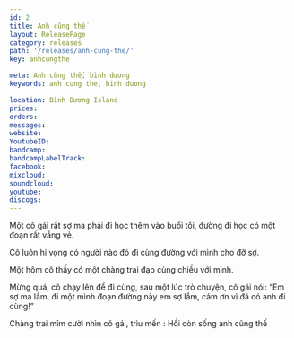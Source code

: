 ```yaml
---
id: 2
title: Anh cũng thế
layout: ReleasePage
category: releases
path: '/releases/anh-cung-the/'
key: anhcungthe

meta: Anh cũng thế, bình dương
keywords: anh cung the, binh duong

location: Bình Dương Island
prices:
orders: 
messages: 
website: 
YoutubeID: 
bandcamp: 
bandcampLabelTrack: 
facebook: 
mixcloud: 
soundcloud: 
youtube: 
discogs: 
---
```


Một cô gái rất sợ ma phải đi học thêm vào buổi tối, đường đi học có một đoạn rất vắng vẻ.

Cô luôn hi vọng có người nào đó đi cùng đường với mình cho đỡ sợ.

Một hôm cô thấy có một chàng trai đạp cùng chiều với mình.

Mừng quá, cô chạy lên để đi cùng, sau một lúc trò chuyện, cô gái nói: “Em sợ ma lắm, đi một mình đoạn đường này em sợ lắm, cảm ơn vì đã có anh đi cùng!”

Chàng trai mỉm cười nhìn cô gái, trìu mến : Hồi còn sống anh cũng thế
